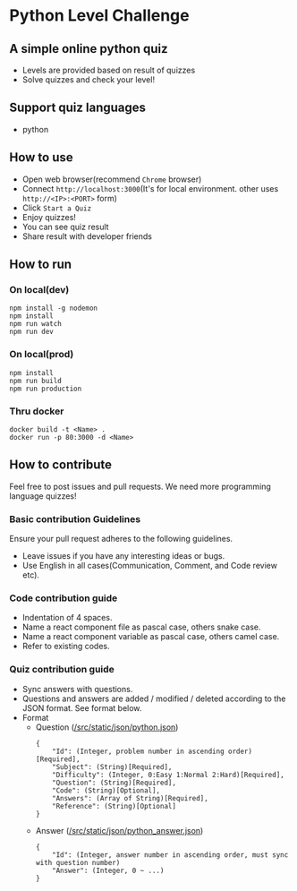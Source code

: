 # Python Level Challenge

## A simple online python quiz
- Levels are provided based on result of quizzes
- Solve quizzes and check your level!

## Support quiz languages
- python

## How to use
- Open web browser(recommend `Chrome` browser)
- Connect `http://localhost:3000`(It's for local environment. other uses `http://<IP>:<PORT>` form)
- Click `Start a Quiz`
- Enjoy quizzes!
- You can see quiz result
- Share result with developer friends 

## How to run

### On local(dev)
```
npm install -g nodemon
npm install
npm run watch
npm run dev
```
### On local(prod)
```
npm install
npm run build
npm run production
```

### Thru docker
```
docker build -t <Name> .
docker run -p 80:3000 -d <Name>
```

## How to contribute
Feel free to post issues and pull requests. We need more programming language quizzes!

### Basic contribution Guidelines
Ensure your pull request adheres to the following guidelines.
- Leave issues if you have any interesting ideas or bugs.
- Use English in all cases(Communication, Comment, and Code review etc).

### Code contribution guide
- Indentation of 4 spaces.
- Name a react component file as pascal case, others snake case.
- Name a react component variable as pascal case, others camel case.
- Refer to existing codes.

### Quiz contribution guide
- Sync answers with questions.
- Questions and answers are added / modified / deleted according to the JSON format. See format below.
- Format
  - Question ([/src/static/json/python.json](https://github.com/ainize-team/python-level-challenge/blob/release/src/static/json/python.json))
    ```
    {
        "Id": (Integer, problem number in ascending order)[Required],
        "Subject": (String)[Required],
        "Difficulty": (Integer, 0:Easy 1:Normal 2:Hard)[Required],
        "Question": (String)[Required],
        "Code": (String)[Optional],
        "Answers": (Array of String)[Required],
        "Reference": (String)[Optional]
    }
    ```
  - Answer ([/src/static/json/python_answer.json](https://github.com/ainize-team/python-level-challenge/blob/release/src/static/json/python_answer.json))
    ```
    {
        "Id": (Integer, answer number in ascending order, must sync with question number)
        "Answer": (Integer, 0 ~ ...)
    }
    ```
